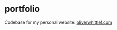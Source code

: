 # portfolio
Codebase for my personal website: [oliverwhittlef.com](http://oliverwhittlef.com/portfolio/)
